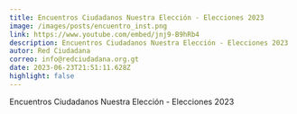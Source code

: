 ```yaml
---
title: Encuentros Ciudadanos Nuestra Elección - Elecciones 2023
image: /images/posts/encuentro_inst.png
link: https://www.youtube.com/embed/jnj9-B9hRb4
description: Encuentros Ciudadanos Nuestra Elección - Elecciones 2023
autor: Red Ciudadana
correo: info@redciudadana.org.gt
date: 2023-06-23T21:51:11.628Z
highlight: false
---
```

Encuentros Ciudadanos Nuestra Elección - Elecciones 2023